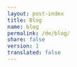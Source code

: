 ```yaml
---
layout: post-index
title: Blog
name: blog
permalink: /de/blog/
share: false
version: 1
translated: false
---
```



